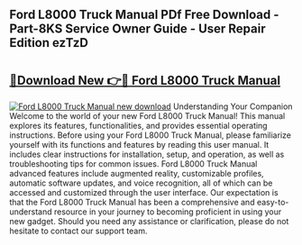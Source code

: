 ## Ford L8000 Truck Manual PDf Free Download - Part-8KS Service Owner Guide - User Repair Edition ezTzD

# <h2><a href="http://bc78957.oget.top/?id=Ford+L8000+Truck+Manual">🔗Download New 👉🔴 Ford L8000 Truck Manual</a></h2>

[![Ford L8000 Truck Manual new download](https://i.imgur.com/5g1atiW.png)](http://bc78957.oget.top/?id=Ford+L8000+Truck+Manual)
Understanding Your Companion Welcome to the world of your new Ford L8000 Truck Manual! This manual explores its features, functionalities, and provides essential operating instructions. Before using your Ford L8000 Truck Manual, please familiarize yourself with its functions and features by reading this user manual. It includes clear instructions for installation, setup, and operation, as well as troubleshooting tips for common issues. Ford L8000 Truck Manual advanced features include augmented reality, customizable profiles, automatic software updates, and voice recognition, all of which can be accessed and customized through the user interface. Our expectation is that the Ford L8000 Truck Manual has been a comprehensive and easy-to-understand resource in your journey to becoming proficient in using your new gadget. Should you need any assistance or clarification, please do not hesitate to contact our support team.
